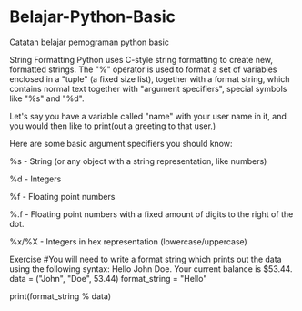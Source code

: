 # Belajar-Python-Basic
Catatan belajar pemograman python basic

String Formatting
Python uses C-style string formatting to create new, formatted strings. The "%" operator is used to format a set of variables enclosed in a "tuple" (a fixed size list), together with a format string, which contains normal text together with "argument specifiers", special symbols like "%s" and "%d".

Let's say you have a variable called "name" with your user name in it, and you would then like to print(out a greeting to that user.)

Here are some basic argument specifiers you should know:

%s - String (or any object with a string representation, like numbers)

%d - Integers

%f - Floating point numbers

%.<number of digits>f - Floating point numbers with a fixed amount of digits to the right of the dot.

%x/%X - Integers in hex representation (lowercase/uppercase)

Exercise
#You will need to write a format string which prints out the data using the following syntax: Hello John Doe. Your current balance is $53.44.
data = ("John", "Doe", 53.44)
format_string = "Hello"

print(format_string % data)
